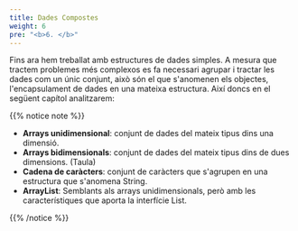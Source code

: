 ```yaml
---
title: Dades Compostes
weight: 6
pre: "<b>6. </b>"
---
```


Fins ara hem treballat amb estructures de dades simples. A mesura que tractem problemes més complexos es fa necessari agrupar i tractar les dades com un únic conjunt, això són el que s'anomenen els objectes, l'encapsulament de dades en una mateixa estructura. Així doncs en el següent capítol analitzarem:

{{% notice note %}}

- **Arrays unidimensional**: conjunt de dades del mateix tipus dins una dimensió. 
- **Arrays bidimensionals**: conjunt de dades del mateix tipus dins de dues dimensions. (Taula)
- **Cadena de caràcters**: conjunt de caràcters que s'agrupen en una estructura que s'anomena String.
- **ArrayList**: Semblants als arrays unidimensionals, però amb les característiques que aporta la interfície List.

{{% /notice %}}

